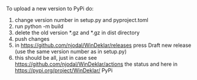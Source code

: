 To upload a new version to PyPi do:

1. change version number in setup.py and pyproject.toml
2. run python -m build
3. delete the old version *.gz and *.gz in dist directory
4. push changes
5. in https://github.com/njodal/WinDeklar/releases press Draft new release (use the same version number as in setup.py)
6. this should be all, just in case see https://github.com/njodal/WinDeklar/actions the status and here in https://pypi.org/project/WinDeklar/ PyPi
